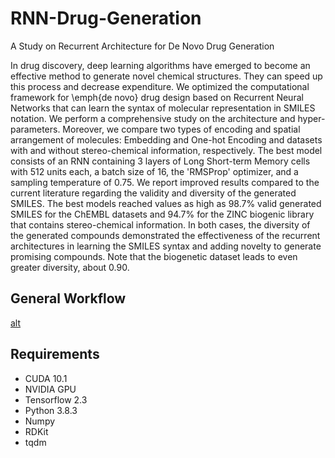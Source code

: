 # RNN-Drug-Generation
A Study on Recurrent Architecture for De Novo Drug Generation

In drug discovery, deep learning algorithms have emerged to become an effective method to generate novel chemical structures. They can speed up this process and decrease expenditure. We optimized the computational framework for \emph{de novo} drug design based on Recurrent Neural Networks that can learn the syntax of molecular representation in SMILES notation. We perform a comprehensive study on the architecture and hyper-parameters. Moreover, we compare two types of encoding and spatial arrangement of molecules: Embedding and One-hot Encoding and datasets with and without stereo-chemical information, respectively. The best model consists of an RNN containing 3 layers of Long Short-term Memory cells with 512 units each, a batch size of 16, the 'RMSProp' optimizer, and a sampling temperature of 0.75. We report improved results compared to the current literature regarding the validity and diversity of the generated SMILES. The best models reached values as high as 98.7% valid generated SMILES for the ChEMBL datasets and 94.7%  for the ZINC biogenic library that contains stereo-chemical information. In both cases, the diversity of the generated compounds demonstrated the effectiveness of the recurrent architectures in learning the SMILES syntax and adding novelty to generate promising compounds. Note that the biogenetic dataset leads to even greater diversity, about 0.90.


## General Workflow
[alt](https://github.com/larngroup/RNN-Drug-Generation/blob/main/Workflow.jpg)

## Requirements
*  CUDA 10.1
*  NVIDIA GPU
*  Tensorflow 2.3
*  Python 3.8.3
*  Numpy
*  RDKit
*  tqdm
